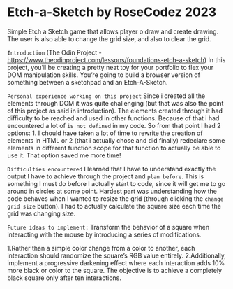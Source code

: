 # Etch-a-Sketch by RoseCodez 2023

Simple Etch a Sketch game that allows player o draw and create drawing. The user is also able to change the grid size, and also to clear the grid.


`Introduction`
(The Odin Project - https://www.theodinproject.com/lessons/foundations-etch-a-sketch)
In this project, you’ll be creating a pretty neat toy for your portfolio to flex your DOM manipulation skills. You’re going to build a browser version of something between a sketchpad and an Etch-A-Sketch.

`Personal experience working on this project`
Since i created all the elements through DOM it was quite challenging (but that was also the point of this project as said in introduction). The elements created through it had difficulty to be reached and used in other functions. Because of that i had encountered a lot of `is not defined` in my code. So from that point I had 2 options: 1. I chould have taken a lot of time to rewrite the creation of elements in HTML or 2 (that i actually chose and did finally) redeclare some elements in different function scope for that function to actually be able to use it. That option saved me more time!

`Difficulties encountered`
I learned that I have to understand exactly the output I have to achieve through the project and `plan before`. This is something I must do before I actually start to code, since it will get me to go around in circles at some point.
Hardest part was understanding how the code behaves when I wanted to resize the grid (through clicking the `change grid size` button). I had to actually calculate the square size each time the grid was changing size.

`Future ideas to implement:`
Transform the behavior of a square when interacting with the mouse by introducing a series of modifications.

1.Rather than a simple color change from a color to another, each interaction should randomize the square’s RGB value entirely.
2.Additionally, implement a progressive darkening effect where each interaction adds 10% more black or color to the square. The objective is to achieve a completely black square only after ten interactions.